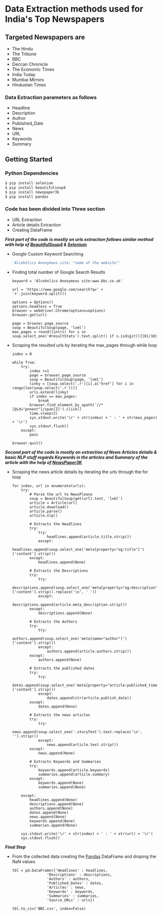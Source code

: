 # Data Extraction methods used for India's Top Newspapers

## Targeted Newspapers are

- The Hindu
- The Tribune
- BBC
- Deccan Chronicle
- The Economic Times
- India Today
- Mumbai Mirrors
- Hindustan Times

### Data Extraction parameters as follows
- Headline
- Description
- Author
- Published_Date
- News
- URL
- Keywords
- Summary

## Getting Started

### Python Dependencies

```bash
$ pip install selenium
$ pip install beautifulsoup4
$ pip install newspaper3k
$ pip install pandas
```

### Code has been divided into Three section

  * URL Extraction
  * Article details Extraction
  * Creating DataFrame

***First part of the code is mostly on urls extraction follows similar method with help of [BeautifulSoup4](https://www.crummy.com/software/BeautifulSoup/bs4/doc/) & [Selenium](https://selenium-python.readthedocs.io/)***

- Google Custom Keyword Searching

  ```bash
  'Alcoholics Anonymous site: "name of the website"'
  ```

- Finding total number of Google Search Results

   ```python3
   keyword = 'Alcoholics Anonymous site:www.bbc.co.uk'

   url = 'https://www.google.com/search?q=' + '+'.join(keyword.split())

   options = Options()
   options.headless = True
   browser = webdriver.Chrome(options=options)
   browser.get(url)

   page = browser.page_source
   soup = BeautifulSoup(page, 'lxml')
   max_pages = round([int(s) for s in soup.select_one('#resultStats').text.split() if s.isdigit()][0]/10)

   ```

- Scraping the resulted urls by iterating the max_pages through while loop  

    ```python3
    index = 0

    while True:
        try:
            index +=1
            page = browser.page_source
            soup = BeautifulSoup(page, 'lxml')
            linky = [soup.select('.r')[i].a['href'] for i in range(len(soup.select('.r')))]
            urls.extend(linky)
            if index == max_pages:
                break
            browser.find_element_by_xpath('//*[@id="pnnext"]/span[2]').click()
            time.sleep(2)
            sys.stdout.write('\r' + str(index) + ' : ' + str(max_pages) + '\r')
            sys.stdout.flush()
        except:
            pass

    browser.quit()
    ```

***Second part of the code is mostly on extraction of News Articles details & basic NLP stuff regards Keywords in the articles and Summary of the article with the help of [NewsPaper3K](https://pypi.org/project/newspaper3k/)***

- Scraping the news article details by iterating the urls through the for loop

    ```python3
    for index, url in enumerate(urls):
        try:
            # Parse the url to NewsPlease
            soup = BeautifulSoup(get(url).text, 'lxml')
            article = Article(url)
            article.download()
            article.parse()
            article.nlp()

            # Extracts the Headlines
            try:
                try:
                    headlines.append(article.title.strip())
                except:
                    headlines.append(soup.select_one('meta[property="og:title"]')['content'].strip())
            except:
                headlines.append(None)

            # Extracts the Descriptions    
            try:
                try:
                    descriptions.append(soup.select_one('meta[property="og:description"]')['content'].strip().replace('\n', ' '))
                except:
                    descriptions.append(article.meta_description.strip())
            except:
                descriptions.append(None)

            # Extracts the Authors
            try:
                try:
                    authors.append(soup.select_one('meta[name="author"]')['content'].strip())
                except:
                    authors.append(article.authors.strip())
            except:
                authors.append(None)

            # Extracts the published dates
            try:
                try:
                    dates.append(soup.select_one('meta[property="article:published_time"]')['content'].strip())
                except:
                    dates.append(str(article.publish_date))
            except:
                dates.append(None)

            # Extracts the news articles
            try:
                try:
                    news.append(soup.select_one('.storyText').text.replace('\n', '').strip())
                except:
                    news.append(article.text.strip())
            except:
                news.append(None)

            # Extracts Keywords and Summaries    
            try:
                keywords.append(article.keywords)
                summaries.append(article.summary)
            except:
                keywords.append(None)
                summaries.append(None)

        except:
            headlines.append(None)
            descriptions.append(None)
            authors.append(None)
            dates.append(None)
            news.append(None)
            keywords.append(None)
            summaries.append(None)

        sys.stdout.write('\r' + str(index) + ' : ' + str(url) + '\r')
        sys.stdout.flush()
    ```

***Final Step***

- From the collected data creating the [Pandas](https://pypi.org/project/pandas/) DataFrame and droping the NaN values

    ```python3
    tbl = pd.DataFrame({'Headlines' : headlines,
                    'Descriptions' : descriptions,
                    'Authors' : authors,
                    'Published_Dates' : dates,
                    'Articles' : news,
                    'Keywords' : keywords,
                    'Summaries' : summaries,
                    'Source_URLs' : urls})

    tbl.to_csv('BBC.csv', index=False)
    ```
